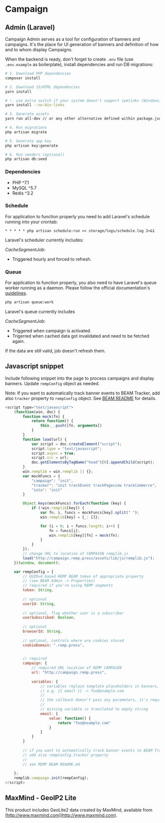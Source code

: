 # Campaign

## Admin (Laravel)

Campaign Admin serves as a tool for configuration of banners and campaigns. It's the place for UI generation of banners
and definition of how and to whom display Campaigns. 

When the backend is ready, don't forget to create `.env` file (use `.env.example` as boilerplate), install dependencies and run DB migrations:

```bash
# 1. Download PHP dependencies
composer install

# 2. Download JS/HTML dependencies
yarn install

# !. use extra switch if your system doesn't support symlinks (Windows; can be enabled)
yarn install --no-bin-links

# 3. Generate assets
yarn run all-dev // or any other alternative defined within package.json

# 4. Run migrations
php artisan migrate

# 5. Generate app key
php artisan key:generate

# 6. Run seeders (optional)
php artisan db:seed
```

### Dependencies

- PHP ^7.1
- MySQL ^5.7
- Redis ^3.2

### Schedule

For application to function properly you need to add Laravel's schedule running into your crontab:

```
* * * * * php artisan schedule:run >> storage/logs/schedule.log 2>&1
```

Laravel's scheduler currently includes:

*CacheSegmentJob*:

- Triggered hourly and forced to refresh.

### Queue

For application to function properly, you also need to have Laravel's queue worker running as a daemon. Please follow the
official documentation's [guidelines](https://laravel.com/docs/5.4/queues#running-the-queue-worker).

```bash
php artisan queue:work
```

Laravel's queue currently includes

*CacheSegmentJob*: 

- Triggered when campaign is activated. 
- Trigerred when cached data got invalidated and need to be fetched again.

If the data are still valid, job doesn't refresh them.


## Javascript snippet

Include following snippet into the page to process campaigns and display banners. Update `rempConfig` object as needed.

Note: If you want to automatically track banner events to BEAM Tracker, add also `tracker` property to `rempConfig` object. See [BEAM README](../Beam/README.md) for details.
              
```javascript
<script type="text/javascript">
    (function(win, doc) {
        function mock(fn) {
            return function() {
                this._.push([fn, arguments])
            }
        }
        function load(url) {
            var script = doc.createElement("script");
            script.type = "text/javascript";
            script.async = true;
            script.src = url;
            doc.getElementsByTagName("head")[0].appendChild(script);
        }
        win.remplib = win.remplib || {};
        var mockFuncs = {
            "campaign": "init",
            "tracker": "init trackEvent trackPageview trackCommerce",
            "iota": "init"
        }

        Object.keys(mockFuncs).forEach(function (key) {
            if (!win.remplib[key]) {
                var fn, i, funcs = mockFuncs[key].split(" ");
                win.remplib[key] = {_: []};

                for (i = 0; i < funcs.length; i++) {
                    fn = funcs[i];
                    win.remplib[key][fn] = mock(fn);
                }
            }
        });
        // change URL to location of CAMPAIGN remplib.js
        load("http://campaign.remp.press/assets/lib/js/remplib.js");
    })(window, document);

    var rempConfig = {
        // UUIDv4 based REMP BEAM token of appropriate property
        // (see BEAM Admin -> Properties)
        // required if you're using REMP segments
        token: String,
        
        // optional
        userId: String,
        
        // optional, flag whether user is a subscriber
        userSubscribed: Boolean,
        
        // optional
        browserId: String,
        
        // optional, controls where are cookies stored
        cookieDomain: ".remp.press",

        
        // required
        campaign: {
            // required URL location of REMP CAMPAIGN
            url: "http://campaign.remp.press",
            
            variables: {
                // variables replace template placeholders in banners,
                // e.g. {{ email }} -> foo@example.com
                //
                // the callback doesn't pass any parameters, it's required for convenience and just-in-time evaluation
                //
                // missing variable is translated to empty string
                email: {
                    value: function() {
                        return "foo@example.com"
                    }
                }
            }
        }
        
        // if you want to automatically track banner events to BEAM Tracker,
        // add also rempConfig.tracker property
        //
        // see REMP BEAM README.md
        
    };
    remplib.campaign.init(rempConfig);
</script>
```

## MaxMind - GeoIP2 Lite

This product includes GeoLite2 data created by MaxMind, available from [http://www.maxmind.com](http://www.maxmind.com).
